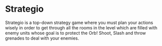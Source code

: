 # Strategio

Strategio is a top-down strategy game where you must plan your actions wisely in order to get through all the rooms in the level which are filled with enemy units whose goal is to protect the Orb! Shoot, Slash and throw grenades to deal with your enemies.
